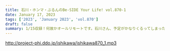```yaml
---
title: 石川・ホンマ・ぶるんのBe-SIDE Your Life! vol.870-1
date: January 17, 2023
tags: ['2023', 'January 2023', 'vol.870']
draft: false
summary: 1/15収録！何故かオールリモートです。石川さん、予定がかなりくるってしまったそうです。
---
```


http://project-phi.ddo.jp/ishikawa/ishikawa870_1.mp3
